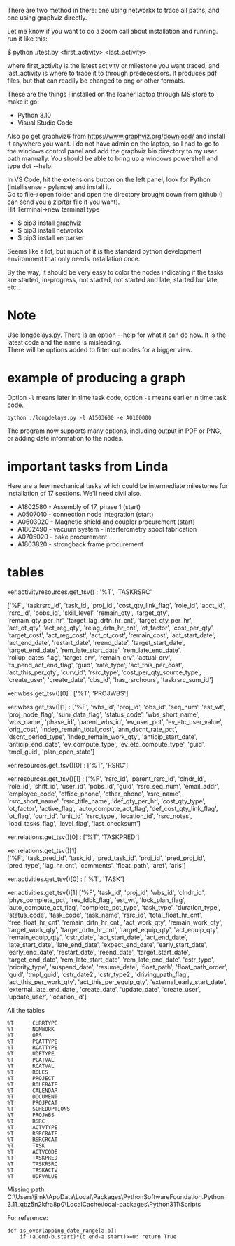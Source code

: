There are two method in there: one using networkx to trace all paths, and one using graphviz directly.

Let me know if you want to do a zoom call about installation and running.
run it like this:

$ python ./test.py <first_activity> <last_activity>

where first_activity is the latest activity or milestone you want traced, and last_activity is where to trace it to through predecessors.
It produces pdf files, but that can readily be changed to png or other formats.

These are the things I installed on the loaner laptop through MS store to make it go:

 * Python 3.10
 * Visual Studio Code

Also go get graphviz6 from https://www.graphviz.org/download/ and install it anywhere you want.
I do not have admin on the laptop, so I had to go to the windows control panel and add the graphviz bin directory to my user path manually.
You should be able to bring up a windows powershell and type dot --help.

In VS Code, hit the extensions button on the left panel, look for Python (intellisense - pylance) and install it.  
Go to file->open folder and open the directory brought down from github (I can send you a zip/tar file if you want).  
Hit Terminal->new terminal
type 

 * $ pip3 install graphviz
 * $ pip3 install networkx
 * $ pip3 install xerparser

Seems like a lot, but much of it is the standard python development environment that only needs installation once. 

By the way, it should be very easy to color the nodes indicating if the tasks are started, in-progress, not started, not started and late, started but late, etc..

# Note

Use longdelays.py.   There is an option --help for what it can do now.
It is the latest code and the name is misleading.   
There will be options added to filter out nodes for a bigger view. 

# example of producing a graph

Option ```-l``` means later in time task code, option ```-e``` means earlier in time task code.

```
python ./longdelays.py -l A1503600 -e A0100000
```

The program now supports many options, including output in PDF or PNG, or adding date information to the nodes.

# important tasks from Linda

Here are a few mechanical tasks which could be intermediate milestones for installation of 17 sections.  We’ll need civil also.

* A1802580 - Assembly of 17, phase 1 (start)
* A0507010 - connection node integration (start)
* A0603020 - Magnetic shield and coupler procurement (start)
* A1802490 - vacuum system - interferometry spool fabrication
* A0705020 - bake procurement
* A1803820 - strongback frame procurement

# tables

xer.activityresources.get_tsv() : '%T', 'TASKRSRC'

['%F', 'taskrsrc_id', 'task_id', 'proj_id', 'cost_qty_link_flag', 'role_id', 'acct_id', 'rsrc_id', 'pobs_id', 'skill_level', 'remain_qty', 'target_qty', 'remain_qty_per_hr', 'target_lag_drtn_hr_cnt', 'target_qty_per_hr', 'act_ot_qty', 'act_reg_qty', 'relag_drtn_hr_cnt', 'ot_factor', 'cost_per_qty', 'target_cost', 'act_reg_cost', 'act_ot_cost', 'remain_cost', 'act_start_date', 'act_end_date', 'restart_date', 'reend_date', 'target_start_date', 'target_end_date', 'rem_late_start_date', 'rem_late_end_date', 'rollup_dates_flag', 'target_crv', 'remain_crv', 'actual_crv', 'ts_pend_act_end_flag', 'guid', 'rate_type', 'act_this_per_cost', 'act_this_per_qty', 'curv_id', 'rsrc_type', 'cost_per_qty_source_type', 'create_user', 'create_date', 'cbs_id', 'has_rsrchours', 'taskrsrc_sum_id']

xer.wbss.get_tsv()[0]  : ['%T', 'PROJWBS']

xer.wbss.get_tsv()[1] :
['%F', 'wbs_id', 'proj_id', 'obs_id', 'seq_num', 'est_wt', 'proj_node_flag', 'sum_data_flag', 'status_code', 'wbs_short_name', 'wbs_name', 'phase_id', 'parent_wbs_id', 'ev_user_pct', 'ev_etc_user_value', 'orig_cost', 'indep_remain_total_cost', 'ann_dscnt_rate_pct', 'dscnt_period_type', 'indep_remain_work_qty', 'anticip_start_date', 'anticip_end_date', 'ev_compute_type', 'ev_etc_compute_type', 'guid', 'tmpl_guid', 'plan_open_state']

xer.resources.get_tsv()[0] : ['%T', 'RSRC']

xer.resources.get_tsv()[1] : 
['%F', 'rsrc_id', 'parent_rsrc_id', 'clndr_id', 'role_id', 'shift_id', 'user_id', 'pobs_id', 'guid', 'rsrc_seq_num', 'email_addr', 'employee_code', 'office_phone', 'other_phone', 'rsrc_name', 'rsrc_short_name', 'rsrc_title_name', 'def_qty_per_hr', 'cost_qty_type', 'ot_factor', 'active_flag', 'auto_compute_act_flag', 'def_cost_qty_link_flag', 'ot_flag', 'curr_id', 'unit_id', 'rsrc_type', 'location_id', 'rsrc_notes', 'load_tasks_flag', 'level_flag', 'last_checksum']

xer.relations.get_tsv()[0] : ['%T', 'TASKPRED']

xer.relations.get_tsv()[1]  
['%F', 'task_pred_id', 'task_id', 'pred_task_id', 'proj_id', 'pred_proj_id', 'pred_type', 'lag_hr_cnt', 'comments', 'float_path', 'aref', 'arls']

xer.activities.get_tsv()[0] : ['%T', 'TASK']

xer.activities.get_tsv()[1] 
['%F', 'task_id', 'proj_id', 'wbs_id', 'clndr_id', 'phys_complete_pct', 'rev_fdbk_flag', 'est_wt', 'lock_plan_flag', 'auto_compute_act_flag', 'complete_pct_type', 'task_type', 'duration_type', 
'status_code', 'task_code', 'task_name', 'rsrc_id', 'total_float_hr_cnt', 'free_float_hr_cnt', 'remain_drtn_hr_cnt', 'act_work_qty', 'remain_work_qty', 'target_work_qty', 'target_drtn_hr_cnt', 
'target_equip_qty', 'act_equip_qty', 'remain_equip_qty', 'cstr_date', 'act_start_date', 'act_end_date', 'late_start_date', 'late_end_date', 'expect_end_date', 'early_start_date', 'early_end_date', 'restart_date', 'reend_date', 'target_start_date', 'target_end_date', 'rem_late_start_date', 'rem_late_end_date', 'cstr_type', 'priority_type', 'suspend_date', 'resume_date', 'float_path', 
'float_path_order', 'guid', 'tmpl_guid', 'cstr_date2', 'cstr_type2', 'driving_path_flag', 'act_this_per_work_qty', 'act_this_per_equip_qty', 'external_early_start_date', 'external_late_end_date', 'create_date', 'update_date', 'create_user', 'update_user', 'location_id']


All the tables

```
%T      CURRTYPE
%T      NONWORK
%T      OBS
%T      PCATTYPE
%T      RCATTYPE
%T      UDFTYPE
%T      PCATVAL
%T      RCATVAL
%T      ROLES
%T      PROJECT
%T      ROLERATE
%T      CALENDAR
%T      DOCUMENT
%T      PROJPCAT
%T      SCHEDOPTIONS
%T      PROJWBS
%T      RSRC
%T      ACTVTYPE
%T      RSRCRATE
%T      RSRCRCAT
%T      TASK
%T      ACTVCODE
%T      TASKPRED
%T      TASKRSRC
%T      TASKACTV
%T      UDFVALUE
```

Missing path:
C:\Users\jimk\AppData\Local\Packages\PythonSoftwareFoundation.Python.3.11_qbz5n2kfra8p0\LocalCache\local-packages\Python311\Scripts

For reference: 

```
def is_overlapping_date_range(a,b):
    if (a.end-b.start)*(b.end-a.start)>=0: return True
```
